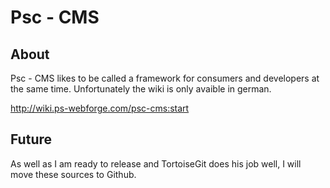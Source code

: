 # Psc - CMS

## About
Psc - CMS likes to be called a framework for consumers and developers at the same time.
Unfortunately the wiki is only avaible in german.

http://wiki.ps-webforge.com/psc-cms:start

## Future
As well as I am ready to release and TortoiseGit does his job well, I will move these sources to Github.